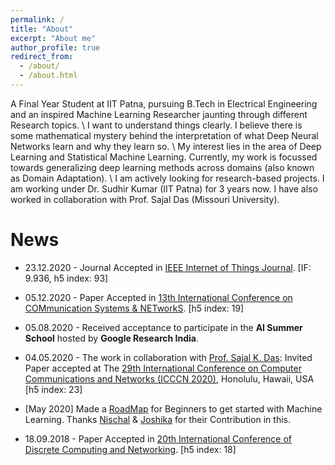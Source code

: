 ```yaml
---
permalink: /
title: "About"
excerpt: "About me"
author_profile: true
redirect_from: 
  - /about/
  - /about.html
---
```


A Final Year Student at IIT Patna, pursuing B.Tech in Electrical Engineering and an inspired Machine Learning Researcher jaunting through different Research topics. \\
I want to understand things clearly. I believe there is some mathematical mystery behind the interpretation of what Deep Neural Networks learn and why they learn so. \\
My interest lies in the area of Deep Learning and Statistical Machine Learning. Currently, my work is focussed towards generalizing deep learning methods across domains (also known as Domain Adaptation). \\
I am actively looking for research-based projects.  I am working under Dr. Sudhir Kumar (IIT Patna) for 3 years now. I have also worked in collaboration with Prof. Sajal Das (Missouri University).


News
======
* 23.12.2020 - Journal Accepted in [IEEE Internet of Things Journal](https://ieee-iotj.org/). [IF: 9.936, h5 index: 93]

* 05.12.2020 - Paper Accepted in [13th International Conference on COMmunication Systems & NETworkS](https://www.comsnets.org/accepted_posters.html). [h5 index: 19]

* 05.08.2020 - Received acceptance to participate in the **AI Summer School** hosted by **Google Research India**.

* 04.05.2020 - The work in collaboration with [Prof. Sajal K. Das](https://sites.google.com/a/mst.edu/sdas/): Invited Paper accepted at The [29th International Conference on Computer Communications and Networks (ICCCN 2020)](http://www.icccn.org/icccn20/index.html), Honolulu, Hawaii, USA [h5 index: 23]

* [May 2020] Made a [RoadMap](https://piyushtiwary31.gitbook.io/ml-roadmap/) for Beginners to get started with Machine Learning. Thanks [Nischal](https://github.com/Nish-19) & [Joshika](https://github.com/joshika1087) for their Contribution in this. 

* 18.09.2018 - Paper Accepted in [20th International Conference of Discrete Computing and Networking](https://events.csa.iisc.ac.in/icdcn2019/index.htm). [h5 index: 18]


